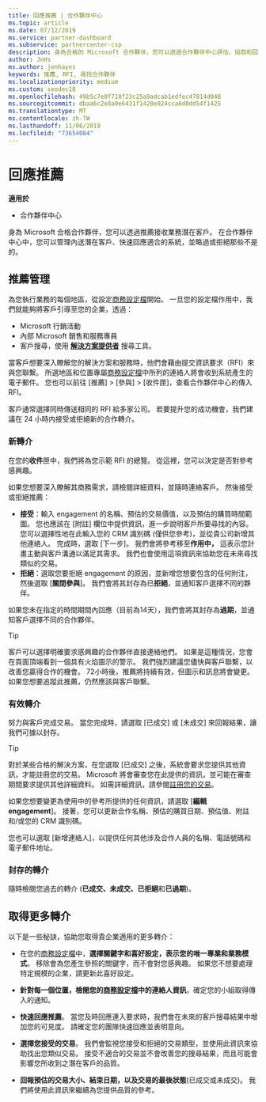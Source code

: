 ```yaml
---
title: 回應推薦 | 合作夥伴中心
ms.topic: article
ms.date: 07/12/2019
ms.service: partner-dashboard
ms.subservice: partnercenter-csp
description: 身為合格的 Microsoft 合作夥伴，您可以透過合作夥伴中心評估、協商和回應推薦。
author: JnHs
ms.author: jenhayes
keywords: 推薦, RFI, 尋找合作夥伴
ms.localizationpriority: medium
ms.custom: seodec18
ms.openlocfilehash: 49b5c7e0f718f23c25a9adcab1edfec47814d048
ms.sourcegitcommit: dbaa6c2e8a0e6431f1420e024cca6d0dd54f1425
ms.translationtype: MT
ms.contentlocale: zh-TW
ms.lasthandoff: 11/06/2019
ms.locfileid: "73654084"
---
```

# <a name="respond-to-referrals"></a>回應推薦

**適用於**

-  合作夥伴中心

身為 Microsoft 合格合作夥伴，您可以透過推薦接收業務潛在客戶。 在合作夥伴中心中，您可以管理內送潛在客戶、快速回應適合的系統，並略過或拒絕那些不是的。 

## <a name="referral-management"></a>推薦管理

為您執行業務的每個地區，從設定[商務設定檔](create-a-marketing-profile.md)開始。 一旦您的設定檔作用中，我們就能夠將客戶引導至您的企業，透過：

*  Microsoft 行銷活動
*  內部 Microsoft 銷售和服務專員
*  客戶搜尋，使用 **[解決方案提供者](https://www.microsoft.com/solution-providers/home)** 搜尋工具。

當客戶想要深入瞭解您的解決方案和服務時，他們會藉由提交資訊要求（RFI）來與您聯繫。 所選地區和位置專屬[商務設定檔](create-a-marketing-profile.md)中所列的連絡人將會收到系統產生的電子郵件。 您也可以前往 [推薦] > [參與] > [收件匣]，查看合作夥伴中心的傳入 RFI。

客戶通常選擇同時傳送相同的 RFI 給多家公司。 若要提升您的成功機會，我們建議在 24 小時内接受或拒絕新的合作轉介。

### <a name="new-referrals"></a>新轉介

在您的**收件**匣中，我們將為您示範 RFI 的總覽。 從這裡，您可以決定是否對參考感興趣。

如果您想要深入瞭解其商務需求，請檢閱詳細資料，並隨時連絡客戶。 然後接受或拒絕推薦：

*  **接受**：輸入 engagement 的名稱、預估的交易價值，以及預估的購買時間範圍。 您也應該在 [附註] 欄位中提供資訊，進一步說明客戶所要尋找的內容。 您可以選擇性地在此輸入您的 CRM 識別碼 (僅供您參考)，並從貴公司新增其他連絡人。 完成時，選取 [下一步]。 我們會將參考移至**作用中，** 這表示您計畫主動與客戶溝通以滿足其需求。 我們也會使用這項資訊來協助您在未來尋找類似的交易。
*  **拒絕**：選取您要拒絕 engagement 的原因，並新增您想要包含的任何附注，然後選取 [**關閉參與**]。 我們會將其封存為已**拒絕**，並通知客戶選擇不同的夥伴。

如果您未在指定的時間期間內回應（目前為14天），我們會將其封存為**過期**，並通知客戶選擇不同的合作夥伴。

> [!TIP]
> 客戶可以選擇明確要求感興趣的合作夥伴直接連絡他們。 如果是這種情況，您會在頁面頂端看到一個具有火焰圖示的警示。 我們強烈建議您儘快與客戶聯繫，以改善您贏得合作的機會。 72小時後，推薦將持續有效，但圖示和訊息將會變更。 如果您想要追蹤此推薦，仍然應該與客戶聯繫。

### <a name="active-referrals"></a>有效轉介

努力與客戶完成交易。 當您完成時，請選取 [已成交] 或 [未成交] 來回報結果，讓我們可據以封存。

> [!TIP]
> 對於某些合格的解決方案，在您選取 [已成交] 之後，系統會要求您提供其他資訊，才能註冊您的交易。 Microsoft 將會審查您在此提供的資訊，並可能在審查期間要求提供其他詳細資料。 如需詳細資訊，請參閱[註冊您的交易](register-deals.md)。

如果您想要變更為使用中的參考所提供的任何資訊，請選取 [**編輯 engagement**]。 接著，您可以更新合作名稱、預估的購買日期、預估值、附註和/或您的 CRM 識別碼。

您也可以選取 [新增連絡人]，以提供任何其他涉及合作人員的名稱、電話號碼和電子郵件地址。


### <a name="archived-referrals"></a>封存的轉介

隨時檢閱您過去的轉介 (**已成交、未成交、已拒絕**和**已過期**)。 

## <a name="getting-more-referrals"></a>取得更多轉介

以下是一些秘訣，協助您取得貴企業適用的更多轉介：

*  在您的[商務設定檔](create-a-marketing-profile.md)中，**選擇關鍵字和喜好設定，表示您的唯一專業和業務模式**。 移除會為您產生參照的關鍵字，而不會對您感興趣。 如果您不想要處理特定規模的企業，請更新此喜好設定。

*  **針對每一個位置，檢閱您的[商務設定檔](create-a-marketing-profile.md)中的連絡人資訊**，確定您的小組取得傳入的通知。

*  **快速回應推薦**。 當您及時回應連入要求時，我們會在未來的客戶搜尋結果中增加您的可見度。 請確定您的團隊快速回應並表明意向。

*  **選擇您接受的交易**。 我們會監視您接受和拒絕的交易類型，並使用此資訊來協助找出您類似交易。 接受不適合的交易並不會改善您的搜尋結果，而且可能會影響您所收到之潛在客戶的品質。

*  **回報預估的交易大小、結束日期，以及交易的最後狀態**(已成交或未成交)。 我們將使用此資訊來繼續為您提供品質的參考。
